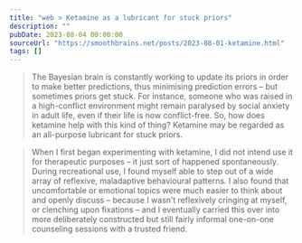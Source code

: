 ```yaml
---
title: "web > Ketamine as a lubricant for stuck priors"
description: ""
pubDate: 2023-08-04 00:00:00
sourceUrl: "https://smoothbrains.net/posts/2023-08-01-ketamine.html"
tags: []
---
```


> The Bayesian brain is constantly working to update its priors in order to make better predictions, thus minimising prediction errors – but sometimes priors get stuck. For instance, someone who was raised in a high-conflict environment might remain paralysed by social anxiety in adult life, even if their life is now conflict-free. So, how does ketamine help with this kind of thing? Ketamine may be regarded as an all-purpose lubricant for stuck priors.

> When I first began experimenting with ketamine, I did not intend use it for therapeutic purposes – it just sort of happened spontaneously. During recreational use, I found myself able to step out of a wide array of reflexive, maladaptive behavioural patterns. I also found that uncomfortable or emotional topics were much easier to think about and openly discuss – because I wasn’t reflexively cringing at myself, or clenching upon fixations – and I eventually carried this over into more deliberately constructed but still fairly informal one-on-one counseling sessions with a trusted friend.